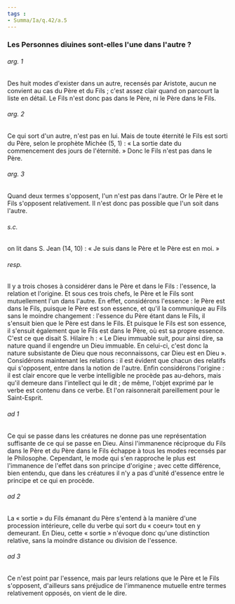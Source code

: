 ```yaml
---
tags : 
- Summa/Ia/q.42/a.5
---
```


### Les Personnes diuines sont-elles l'une dans l'autre ?

###### arg. 1
Des huit modes d'exister dans un autre, recensés par Aristote, aucun ne convient au cas du Père et du Fils ; c'est assez clair quand on parcourt la liste en détail. Le Fils n'est donc pas dans le Père, ni le Père dans le Fils. 

###### arg. 2
Ce qui sort d'un autre, n'est pas en lui. Mais de toute éternité le Fils est sorti du Père, selon le prophète Michée (5, 1) : « La sortie date du commencement des jours de l'éternité. » Donc le Fils n'est pas dans le Père. 

###### arg. 3
Quand deux termes s'opposent, l'un n'est pas dans l'autre. Or le Père et le Fils s'opposent relativement. Il n'est donc pas possible que l'un soit dans l'autre. 

###### s.c.
on lit dans S. Jean (14, 10) : « Je suis dans le Père et le Père est en moi. » 

###### resp.
Il y a trois choses à considérer dans le Père et dans le Fils : l'essence, la relation et l'origine. Et sous ces trois chefs, le Père et le Fils sont mutuellement l'un dans l'autre. En effet, considérons l'essence : le Père est dans le Fils, puisque le Père est son essence, et qu'il la communique au Fils sans le moindre changement : l'essence du Père étant dans le Fils, il s'ensuit bien que le Père est dans le Fils. Et puisque le Fils est son essence, il s'ensuit également que le Fils est dans le Père, où est sa propre essence. C'est ce que disait S. Hilaire h : « Le Dieu immuable suit, pour ainsi dire, sa nature quand il engendre un Dieu immuable. En celui-ci, c'est donc la nature subsistante de Dieu que nous reconnaissons, car Dieu est en Dieu ». Considérons maintenant les relations : il est évident que chacun des relatifs qui s'opposent, entre dans la notion de l'autre. Enfin considérons l'origine : il est clair encore que le verbe intelligible ne procède pas au-dehors, mais qu'il demeure dans l'intellect qui le dit ; de même, l'objet exprimé par le verbe est contenu dans ce verbe. Et l'on raisonnerait pareillement pour le Saint-Esprit. 

###### ad 1
Ce qui se passe dans les créatures ne donne pas une représentation suffisante de ce qui se passe en Dieu. Ainsi l'immanence réciproque du Fils dans le Père et du Père dans le Fils échappe à tous les modes recensés par le Philosophe. Cependant, le mode qui s'en rapproche le plus est l'immanence de l'effet dans son principe d'origine ; avec cette différence, bien entendu, que dans les créatures il n'y a pas d'unité d'essence entre le principe et ce qui en procède. 

###### ad 2
La « sortie » du Fils émanant du Père s'entend à la manière d'une procession intérieure, celle du verbe qui sort du « coeur» tout en y demeurant. En Dieu, cette « sortie » n'évoque donc qu'une distinction relative, sans la moindre distance ou division de l'essence. 

###### ad 3
Ce n'est point par l'essence, mais par leurs relations que le Père et le Fils s'opposent, d'ailleurs sans préjudice de l'immanence mutuelle entre termes relativement opposés, on vient de le dire. 



